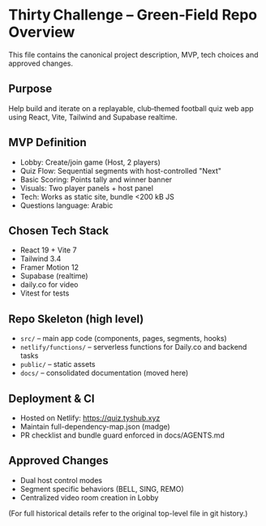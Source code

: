 # Thirty Challenge – Green‑Field Repo Overview

This file contains the canonical project description, MVP, tech choices and approved changes.

## Purpose

Help build and iterate on a replayable, club‑themed football quiz web app using React, Vite, Tailwind and Supabase realtime.

## MVP Definition

- Lobby: Create/join game (Host, 2 players)
- Quiz Flow: Sequential segments with host-controlled "Next"
- Basic Scoring: Points tally and winner banner
- Visuals: Two player panels + host panel
- Tech: Works as static site, bundle <200 kB JS
- Questions language: Arabic

## Chosen Tech Stack

- React 19 + Vite 7
- Tailwind 3.4
- Framer Motion 12
- Supabase (realtime)
- daily.co for video
- Vitest for tests

## Repo Skeleton (high level)

- `src/` – main app code (components, pages, segments, hooks)
- `netlify/functions/` – serverless functions for Daily.co and backend tasks
- `public/` – static assets
- `docs/` – consolidated documentation (moved here)

## Deployment & CI

- Hosted on Netlify: https://quiz.tyshub.xyz
- Maintain full-dependency-map.json (madge)
- PR checklist and bundle guard enforced in docs/AGENTS.md

## Approved Changes

- Dual host control modes
- Segment specific behaviors (BELL, SING, REMO)
- Centralized video room creation in Lobby

(For full historical details refer to the original top-level file in git history.)
